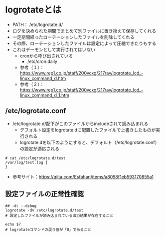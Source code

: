 # logrotateとは
- PATH： /etc/logrotate.d/
- ログを決められた期間でまとめて別ファイルに置き換えて保存してくれる
- 一定期間経ったローテーションしたファイルを削除してくれる
- その際、ローテーションしたファイルは設定によって圧縮できたりもする
- これはデーモンとして実行されてはいない
  - cronから呼び出されている
    - /etc/cron.daily
  - 参考（１）：https://www.rep1.co.jp/staff/200vcxg/217rav/logrotate_lcd_-linux_command_d.htm
  - 参考（２）：https://www.rep1.co.jp/staff/200vcxg/217rav/logrotate_lcd_-linux_command_d_1.htm


## /etc/logrotate.conf
- /etc/logrotate.d/配下がこのファイルからincludeされて読み込まれる
  - デフォルト設定をlogrotate.dに配置したファイルで上書きしたものが実行される
  - logrotate.dを以下のようにすると、デフォルト（/etc/logrotate.conf）の設定が適応される
```
# cat /etc/logrotate.d/test 
/var/log/test.log {
}
```
- 参考サイト：https://qiita.com/Esfahan/items/a8058f1eb593170855a1

## 設定ファイルの正常性確認
``` 
## -d: --debug
logrotate -dv /etc/logrotate.d/test
# 設定したファイルが読み込まれている出力結果が存在すること

echo $? 
# logrotateコマンドの戻り値が「0」であること
```


